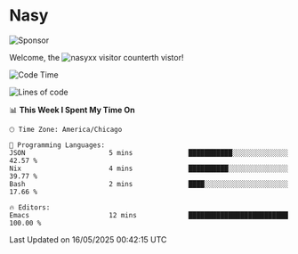 # Nasy

<!--
<p align="center">
<img height="200" src="https://github-readme-stats.vercel.app/api?username=nasyxx&count_private=true&show_icons=true&theme=dracula&include_all_commits=true"/>
<img height="200" src="https://github-readme-stats.vercel.app/api/top-langs/?username=nasyxx&theme=dracula&hide=html,jupyter+notebook&count_private=true&show_icons=true"/>
</p>

  
----------------
-->

![Sponsor](https://img.shields.io/static/v1.svg?label=Sponsor&message=%E2%9D%A4&logo=GitHub&style=flat&color=pink)
 
Welcome, the ![nasyxx visitor counter](https://count.getloli.com/get/@nasyxx?theme=rule34)th vistor!
 
<!--START_SECTION:waka-->
![Code Time](http://img.shields.io/badge/Code%20Time-4%2C748%20hrs%2049%20mins-blue)

![Lines of code](https://img.shields.io/badge/From%20Hello%20World%20I%27ve%20Written-6.3%20million%20lines%20of%20code-blue)

📊 **This Week I Spent My Time On** 

```text
🕑︎ Time Zone: America/Chicago

💬 Programming Languages: 
JSON                     5 mins              ███████████░░░░░░░░░░░░░░   42.57 % 
Nix                      4 mins              ██████████░░░░░░░░░░░░░░░   39.77 % 
Bash                     2 mins              ████░░░░░░░░░░░░░░░░░░░░░   17.66 % 

🔥 Editors: 
Emacs                    12 mins             █████████████████████████   100.00 % 
```


 Last Updated on 16/05/2025 00:42:15 UTC
<!--END_SECTION:waka-->

<!-- ![visitors](https://visitor-badge.laobi.icu/badge?page_id=nasyxx.nasyxx) -->
